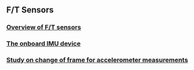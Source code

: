 ## F/T Sensors

### [Overview of F/T sensors](./ft_sensors.md)

### [The onboard IMU device](./ft_onboard_imu.md)

### [Study on change of frame for accelerometer measurements](./change_of_frame_accelerometer.md)
